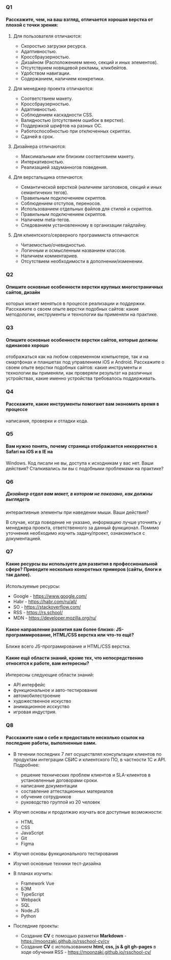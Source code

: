 ### Q1
#### Расскажите, чем, на ваш взгляд, отличается хорошая верстка от плохой с точки зрения:

1. Для пользователя отличаются: 
   - Скоростью загрузки ресурса.
   - Адаптивностью.
   - Кроссбраузерностью.
   - Дизайном (Расположением меню, секций и иных элементов).
   - Отсутствуием новящевой рекламы, кликбейтов.
   - Удобством навигации.
   - Содержанием, наличием конкретики.

2. Для менеджер проекта отличаются:
   - Соответствием макету.
   - Кроссбраузерностью.
   - Адаптивностью.
   - Соблюдением каскадности CSS.
   - Валидностью (отсутствием ошибок в верстке).
   - Поддержкой шрифтов на разных ОС.
   - Работоспособностью при отключенных скриптах.
   - Сдачей в срок.

3. Дизайнера отличаются:
   - Максимальным  или близким соответсвием макету.
   - Интеркативонстью.
   - Реализацией задуманногов поведения.

4. Для верстальщика отличаются:
   - Семантической версткой (наличием заголовков, секций и иных семантичеких тегов).
   - Правильным подключением скриптов.
    - Соблюдением отступов, переносов.
    - Использованием отдельных файлов для стилей и скриптов.
    - Правильным подключением скриптов.
    - Наличием meta-тегов.
    - Следованием установленному в организации гайдлайну.

5. Для клиентского/серверного программиста  отличаются:
    - Читаемостью/очевидностью.
    - Логичным и осмысленным названием классов.
    - Наличием комментариев.
    - Отсутствием необходимости в дополнении/изменении.

### Q2
#### Опишите основные особенности верстки крупных многостраничных сайтов, дизайн 
которых может меняться в процессе реализации и поддержки.
Расскажите о своем опыте верстки подобных сайтов: какие методологии, инструменты 
и технологии вы применяли на практике.


### Q3
#### Опишите основные особенности верстки сайтов, которые должны одинаково хорошо 
отображаться как на любом современном компьютере, так и на смартфонах и 
планшетах под управлением iOS и Android. Расскажите о своем опыте верстки 
подобных сайтов: какие инструменты и технологии вы применяли, как проверяли 
результат на различных устройствах, какие именно устройства требовалось 
поддерживать.

### Q4
#### Расскажите, какие инструменты помогают вам экономить время в процессе 
написания, проверки и отладки кода.

### Q5
#### Вам нужно понять, почему страница отображается некорректно в Safari на iOS и в IE на 
Windows. Код писали не вы, доступа к исходникам у вас нет. Ваши действия? 
Сталкивались ли вы с подобными проблемами на практике? 


### Q6
##### Дизайнер отдал вам макет, в котором не показано, как должны выглядеть 
интерактивные элементы при наведении мыши. Ваши действия?

В случае, когда поведение не указано, информацию лучше уточнять у менеджера проекта, ответственного за данный функционал.
Помимо уточнения необходимо изучить задачу/проект, ознакомиться с документацией.

### Q7
#### Какие ресурсы вы используете для развития в профессиональной сфере? Приведите несколько конкретных примеров (сайты, блоги и так далее).

Используемые ресурсы: 
- Google - https://www.google.com/
- Habr - https://habr.com/ru/all/
- SO - https://stackoverflow.com/
- RSS - https://rs.school/
- MDN -  https://developer.mozilla.org/ru/

#### Какое направление развития вам более близко: JS-программирование, HTML/CSS верстка или что-то ещё?

Ближе всего JS-програмирование и HTML/CSS верстка.

#### Какие ещё области знаний, кроме тех, что непосредственно относятся к работе, вам интересны? 
Интересны следующие области знаний:
- API интерфейс
- функциональное и авто-тестирование
- автомобилестроение
- художественное искуство
- анимационное исскуство
- игровая индустрия.
### Q8
#### Расскажите нам о себе и предоставьте несколько ссылок на последние работы, выполненные вами.

- В течении последних 7 лет осуществлял консультации клиентов по продуктам интеграции СБИС и клиентского ПО, в частности 1С и API.
Подробнее: 
  - решение технических проблем клиентов и SLA-клиентов в установленные договорами сроки.
  - написание документации
  - составление аттестационных материалов
  - обучение сотрудников
  - руководство группой из 20 человек 
- Изучил основы и продолжаю изучать все доступные возможности:
  - HTML
  - CSS
  - JavaScript
  - Git
  - Figma
- Изучил основы функционального тестирования
- Изучил основные техники тест-дизайна
- В планах изучить:
  - Framework Vue
  - БЭМ
  - TypeScript
  - Webpack
  - SQL
  - Node.JS
  - Python


- Последние проекты:
  - Создание **CV** с помощью разметки **Markdown** - https://moonzaki.github.io/rsschool-cv/cv
  - Создание **CV** c использованием **html, css, js & git gh-pages** в ходе обучения RSS - https://moonzaki.github.io/rsschool-cv/
